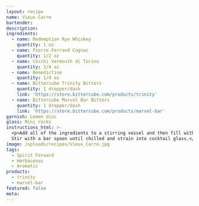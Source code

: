 ```yaml
---
layout: recipe
name: Vieux Carre
bartender:
description:
ingredients:
  - name: Redemption Rye Whiskey
    quantity: 1 oz
  - name: Pierre Ferrand Cognac
    quantity: 1/2 oz
  - name: Cocchi Vermouth di Torino
    quantity: 3/4 oz
  - name: Benedictine
    quantity: 1/4 oz
  - name: Bittercube Trinity Bitters
    quantity: 1 dropper/dash
    link: 'https://store.bittercube.com/products/trinity'
  - name: Bittercube Marvel Bar Bitters
    quantity: 1 dropper/dash
    link: 'https://store.bittercube.com/products/marvel-bar'
garnish: Lemon disc
glass: Mini rocks
instructions_html: >-
  <p>Add all of the ingredients to a stirring vessel and then fill with ice.
  Stir with a bar spoon until chilled and strain into cocktail glass.</p>
image: /uploads/recipes/Vieux_Carre.jpg
tags:
  - Spirit Forward
  - Herbaceous
  - Aromatic
products:
  - trinity
  - marvel-bar
featured: false
meta:
---
```


